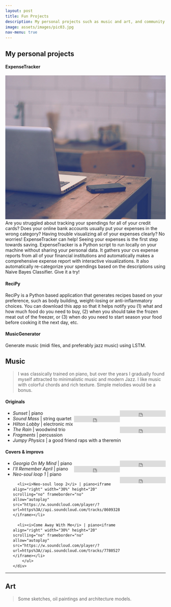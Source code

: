 ```yaml
---
layout: post
title: Fun Projects
description: My personal projects such as music and art, and community involvement etc.!
image: assets/images/pic03.jpg
nav-menu: true
---
```


<h2>My personal projects</h2>
 <!-- <blockquote>Some of my on-going projects</blockquote> -->
 <div class="row">
<h4>ExpenseTracker</h4>
<p><span class="image left"><img src="assets/images/pic09.jpg" alt="" /></span>Are you struggled about tracking your spendings for all of your credit cards? Does your online bank accounts usually put your expenses in the wrong category? Having trouble visualizing all of your expenses clearly? No worries! ExpenseTracker can help! Seeing your expenses is the first step towards saving. ExpenseTracker is a Python script to run locally on your machine without sharing your personal data. It gathers your cvs expense reports from all of your financial institutions and automatically makes a comprehensive expense report with interactive visualizations. It also automatically re-categorize your spendings based on the descriptions using Naive Bayes Classifier. Give it a try!</p>
</div>

 <div class="row">
 <h4>ReciPy</h4>
<p><span class="image right"><img src="{% link assets/images/pic10.jpg %}" alt="" /></span>ReciPy is a Python based application that generates recipes based on your preference, such as body building, weight-losing or anti-inflammatory choices. You can download this app so that it helps notify you (1) what and how much food do you need to buy, (2) when you should take the frozen meat out of the freezer, or (3) when do you need to start season your food before cooking it the next day, etc.</p>
</div>


<div class="row">
<h4>MusicGenerator</h4>
<p><span class="image left"><img src="{% link assets/images/pic09.jpg %}" alt="" /></span>Generate music (midi files, and preferably jazz music) using LSTM. </p>
</div>



<h2>Music</h2>
 <blockquote>I was classically trained on piano, but over the years I gradually found myself attracted to minimalistic music and modern Jazz. I like music with colorful chords and rich texture. Simple melodies would be a bonus.</blockquote>

 <div class="row">
 	<div class="1u 12u$(medium)">
 		<h4></h4>
 	</div>
  <div class="2u 12u$(medium)">
    <h4>Originals</h4>
  </div>
 	<div class="9u 12u$(medium)">
 		<ul class="alt">
 			<li><i>Sunset </i>| piano <iframe align="right" width="30%" height="20" scrolling="no" frameborder="no" allow="autoplay" src="https://w.soundcloud.com/player/?url=https%3A//api.soundcloud.com/tracks/208428784&color=%23ff5500&auto_play=false&hide_related=true&show_comments=false&show_user=false&show_reposts=false&show_teaser=false"></iframe>
      </li>
 			<li><i>Sound Mass </i>| string quartet<iframe align="right" width="30%" height="20" scrolling="no" frameborder="no" allow="autoplay" src="https://w.soundcloud.com/player/?url=https%3A//api.soundcloud.com/tracks/198951116&color=%23ff5500&auto_play=false&hide_related=false&show_comments=true&show_user=false&show_reposts=false&show_teaser=false"></iframe>
      </li>
 			<li><i>Hilton Lobby </i>| electronic mix<iframe align="right" width="30%" height="20" scrolling="no" frameborder="no" allow="autoplay" src="https://w.soundcloud.com/player/?url=https%3A//api.soundcloud.com/tracks/223609846&color=%23ff5500&auto_play=false&hide_related=false&show_comments=true&show_user=false&show_reposts=false&show_teaser=false"></iframe>
      </li>
 			<li><i>The Rain </i>| woodwind trio</li>
      <li><i>Fragments </i>| percussion</li>
      <li><i>Jumpy Physics</i> | a good friend raps with a theremin</li>
 		</ul>
 	</div>
 </div>


 <div class="row">
 	<div class="1u 12u$(medium)">
 		<h4></h4>
 	</div>
  <div class="2u 12u$(medium)">
    <h4>Covers & improvs</h4>
  </div>
 	<div class="9u 12u$(medium)">
 		<ul class="alt">
 			<li><i>Georgia On My Mind</i> | piano <iframe align="right" width="30%" height="20" scrolling="no" frameborder="no" allow="autoplay" src="https://w.soundcloud.com/player/?url=https%3A//api.soundcloud.com/tracks/759171547&color=%23ff5500&auto_play=false&hide_related=false&show_comments=false&show_user=false&show_reposts=false&show_teaser=false"></iframe></li>
 			<li><i>I'll Remember April</i> | piano<iframe align="right" width="30%" height="20" scrolling="no" frameborder="no" allow="autoplay" src="https://w.soundcloud.com/player/?url=https%3A//api.soundcloud.com/tracks/775118917&color=%23ff5500&auto_play=false&hide_related=false&show_comments=true&show_user=true&show_reposts=false&show_teaser=true"></iframe></li>
      <li><i>Neo-soul loop 1</i> | piano<iframe align="right" width="30%" height="20" scrolling="no" frameborder="no" allow="autoplay" src="https://w.soundcloud.com/player/?url=https%3A//api.soundcloud.com/tracks/832161949&color=%23ff5500&auto_play=false&hide_related=false&show_comments=true&show_user=true&show_reposts=false&show_teaser=true"></iframe></li>

      <li><i>Neo-soul loop 2</i> | piano<iframe align="right" width="30%" height="20" scrolling="no" frameborder="no" allow="autoplay" src="https://w.soundcloud.com/player/?url=https%3A//api.soundcloud.com/tracks/860932828&color=%23ff5500&auto_play=false&hide_related=false&show_comments=true&show_user=true&show_reposts=false&show_teaser=true"></iframe></li>

      <li><i>Come Away With Me</i> | piano<iframe align="right" width="30%" height="20" scrolling="no" frameborder="no" allow="autoplay" src="https://w.soundcloud.com/player/?url=https%3A//api.soundcloud.com/tracks/778052740&color=%23ff5500&auto_play=false&hide_related=false&show_comments=true&show_user=true&show_reposts=false&show_teaser=true"></iframe></li>
 		</ul>
 	</div>
 </div>

<hr class="major" />
<h2>Art</h2>
 <blockquote>Some sketches, oil paintings and architecture models.</blockquote>

 <div class="box alt">
 	<div class="row 50% uniform">
 		<div class="4u"><span class="image fit"><img src="{% link assets/images/sketch-flower.jpg %}" alt="" /></span></div>
 		<div class="7u"><span class="image fit"><img src="{% link assets/images/sketch-sevier.jpg %}" alt="" /></span></div>
 		<!-- Break -->
    <div class="4u"><span class="image fit"><img src="{% link assets/images/sketch-waves.jpg %}" alt="" /></span></div>
    <div class="4u"><span class="image fit"><img src="{% link assets/images/sketch-lake.jpg %}" alt="" /></span></div>
    <div class="4u"><span class="image fit"><img src="{% link assets/images/sketch-8th.jpg %}" alt="" /></span></div>
  	<!-- Break -->
    <div class="7u"><span class="image fit"><img src="{% link assets/images/wall-waves.JPG %}" alt="" /></span></div>
    <div class="4u"><span class="image fit"><img src="{% link assets/images/painting-boat.JPG %}" alt="" /></span></div>
 	</div>
 </div>







<div class="row">
 <div class="4u 12u$(medium)">
    <span class="image width: 10%"><img src="{% link assets/images/model-1.JPG %}" alt="" /></span>
    <span class="image fit"><img src="{% link assets/images/model-2.JPG %}" alt="" /></span>
 </div>

 <div class="8u 12u$(medium)">
    <span class="image fit"><img src="{% link assets/images/shuhui copy.jpg %}" alt="" /></span>
 </div>

</div>
